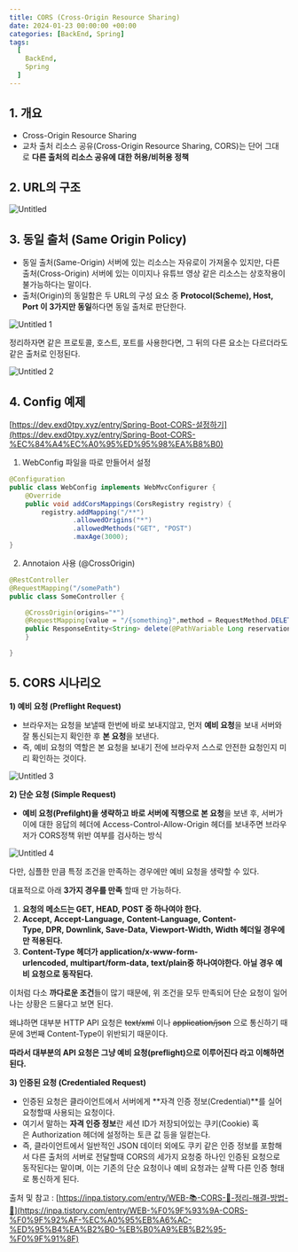 ```yaml
---
title: CORS (Cross-Origin Resource Sharing)
date: 2024-01-23 00:00:00 +00:00
categories: [BackEnd, Spring]
tags:
  [
    BackEnd,
    Spring
  ]
---
```


## 1. 개요

- Cross-Origin Resource Sharing
- 교차 출처 리소스 공유(Cross-Origin Resource Sharing, CORS)는 단어 그대로 **다른 출처의 리소스 공유에 대한 허용/비허용 정책**

## 2. URL의 구조

![Untitled](https://github.com/KimHyungkeun/KimHyungkeun.github.io/assets/12759500/0d395496-0f4d-40f3-ae22-159c93698216)


## 3. 동일 출처 (Same Origin Policy)

- 동일 출처(Same-Origin) 서버에 있는 리소스는 자유로이 가져올수 있지만, 다른 출처(Cross-Origin) 서버에 있는 이미지나 유튜브 영상 같은 리소스는 상호작용이 불가능하다는 말이다.
- 출처(Origin)의 동일함은 두 URL의 구성 요소 중 **Protocol(Scheme), Host, Port 이 3가지만 동일**하다면 동일 출처로 판단한다.

![Untitled 1](https://github.com/KimHyungkeun/KimHyungkeun.github.io/assets/12759500/478dbbd7-1938-4597-859c-f1f1a353f429)


정리하자면 같은 프로토콜, 호스트, 포트를 사용한다면, 그 뒤의 다른 요소는 다르더라도 같은 출처로 인정된다.

![Untitled 2](https://github.com/KimHyungkeun/KimHyungkeun.github.io/assets/12759500/f7f2cd58-bfc9-41d2-858b-5f1701abfc3d)


## 4. Config 예제

[https://dev.exd0tpy.xyz/entry/Spring-Boot-CORS-설정하기](https://dev.exd0tpy.xyz/entry/Spring-Boot-CORS-%EC%84%A4%EC%A0%95%ED%95%98%EA%B8%B0)

1) WebConfig 파일을 따로 만들어서 설정

```java
@Configuration
public class WebConfig implements WebMvcConfigurer {
    @Override
    public void addCorsMappings(CorsRegistry registry) {
        registry.addMapping("/**")
                .allowedOrigins("*")
                .allowedMethods("GET", "POST")
                .maxAge(3000);
}
```

2) Annotaion 사용 (@CrossOrigin)

```java
@RestController
@RequestMapping("/somePath")
public class SomeController {

    @CrossOrigin(origins="*")
    @RequestMapping(value = "/{something}",method = RequestMethod.DELETE)
    public ResponseEntity<String> delete(@PathVariable Long reservationNo) throws Exception{
    }

}
```

## 5. CORS 시나리오

**1) 예비 요청 (Preflight Request)**

- 브라우저는 요청을 보낼때 한번에 바로 보내지않고, 먼저 **예비 요청**을 보내 서버와 잘 통신되는지 확인한 후 **본 요청**을 보낸다.
- 즉, 예비 요청의 역할은 본 요청을 보내기 전에 브라우저 스스로 안전한 요청인지 미리 확인하는 것이다.

![Untitled 3](https://github.com/KimHyungkeun/KimHyungkeun.github.io/assets/12759500/3e10b1b0-d388-4a90-b3b6-76d8b1a57051)


**2) 단순 요청 (Simple Request)**

- **예비 요청(Prefilght)을 생략하고** **바로 서버에 직행으로 본 요청**을 보낸 후, 서버가 이에 대한 응답의 헤더에 Access-Control-Allow-Origin 헤더를 보내주면 브라우저가 CORS정책 위반 여부를 검사하는 방식

![Untitled 4](https://github.com/KimHyungkeun/KimHyungkeun.github.io/assets/12759500/10164936-a3a9-4b42-83e7-b03f7dc23ce5)


다만, 심플한 만큼 특정 조건을 만족하는 경우에만 예비 요청을 생략할 수 있다.

대표적으로 아래 **3가지 경우를 만족** 할때 만 가능하다.

1. **요청의 메소드는 GET, HEAD, POST 중 하나여야 한다.**
2. **Accept, Accept-Language, Content-Language, Content-Type, DPR, Downlink, Save-Data, Viewport-Width, Width 헤더일 경우에만 적용된다.**
3. **Content-Type 헤더가 application/x-www-form-urlencoded, multipart/form-data, text/plain중 하나여야한다. 아닐 경우 예비 요청으로 동작된다.**

이처럼 다소 **까다로운 조건**들이 많기 때문에, 위 조건을 모두 만족되어 단순 요청이 일어나는 상황은 드물다고 보면 된다.

왜냐하면 대부분 HTTP API 요청은 ~~text/xml~~ 이나 ~~application/json~~ 으로 통신하기 때문에 3번째 Content-Type이 위반되기 때문이다.

**따라서 대부분의 API 요청은 그냥 예비 요청(preflight)으로 이루어진다 라고 이해하면 된다.**

**3) 인증된 요청 (Credentialed Request)**

- 인증된 요청은 클라이언트에서 서버에게 **자격 인증 정보(Credential)**를 실어 요청할때 사용되는 요청이다.
- 여기서 말하는 **자격 인증 정보**란 세션 ID가 저장되어있는 쿠키(Cookie) 혹은 Authorization 헤더에 설정하는 토큰 값 등을 일컫는다.
- 즉, 클라이언트에서 일반적인 JSON 데이터 외에도 쿠키 같은 인증 정보를 포함해서 다른 출처의 서버로 전달할때 CORS의 세가지 요청중 하나인 인증된 요청으로 동작된다는 말이며, 이는 기존의 단순 요청이나 예비 요청과는 살짝 다른 인증 형태로 통신하게 된다.

출처 및 참고 : [https://inpa.tistory.com/entry/WEB-📚-CORS-💯-정리-해결-방법-👏](https://inpa.tistory.com/entry/WEB-%F0%9F%93%9A-CORS-%F0%9F%92%AF-%EC%A0%95%EB%A6%AC-%ED%95%B4%EA%B2%B0-%EB%B0%A9%EB%B2%95-%F0%9F%91%8F)
